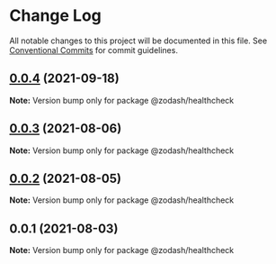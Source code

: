 # Change Log

All notable changes to this project will be documented in this file.
See [Conventional Commits](https://conventionalcommits.org) for commit guidelines.

## [0.0.4](https://github.com/zcorky/zodash/compare/@zodash/healthcheck@0.0.3...@zodash/healthcheck@0.0.4) (2021-09-18)

**Note:** Version bump only for package @zodash/healthcheck





## [0.0.3](https://github.com/zcorky/zodash/compare/@zodash/healthcheck@0.0.2...@zodash/healthcheck@0.0.3) (2021-08-06)

**Note:** Version bump only for package @zodash/healthcheck





## [0.0.2](https://github.com/zcorky/zodash/compare/@zodash/healthcheck@0.0.1...@zodash/healthcheck@0.0.2) (2021-08-05)

**Note:** Version bump only for package @zodash/healthcheck





## 0.0.1 (2021-08-03)

**Note:** Version bump only for package @zodash/healthcheck
